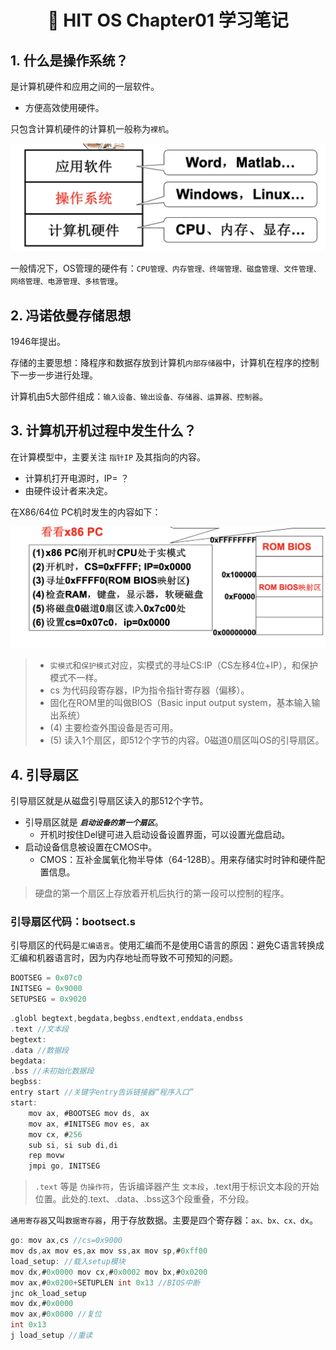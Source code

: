 <h1 align="center">📔 HIT OS Chapter01 学习笔记</h1>

## 1. 什么是操作系统？
是计算机硬件和应用之间的一层软件。
- 方便高效使用硬件。

只包含计算机硬件的计算机一般称为`裸机`。

![](./img/os的地位.png)

一般情况下，OS管理的硬件有：`CPU管理、内存管理、终端管理、磁盘管理、文件管理、网络管理、电源管理、多核管理`。

## 2. 冯诺依曼存储思想
1946年提出。

存储的主要思想：降程序和数据存放到计算机`内部存储器`中，计算机在程序的控制下一步一步进行处理。

计算机由5大部件组成：`输入设备、输出设备、存储器、运算器、控制器`。

## 3. 计算机开机过程中发生什么？
在计算模型中，主要关注 `指针IP` 及其指向的内容。
- 计算机打开电源时，IP= ？
- 由硬件设计者来决定。

在X86/64位 PC机时发生的内容如下：

![](./img/x86开机内幕.png)

> - `实模式`和`保护模式`对应，实模式的寻址CS:IP（CS左移4位+IP），和保护模式不一样。
> - cs 为代码段寄存器，IP为指令指针寄存器（偏移）。
> - 固化在ROM里的叫做BIOS（Basic input output system，基本输入输出系统）
> - (4) 主要检查外围设备是否可用。
> - (5) 读入1个扇区，即512个字节的内容。0磁道0扇区叫OS的引导扇区。

## 4. 引导扇区
引导扇区就是从磁盘引导扇区读入的那512个字节。
- 引导扇区就是 ***`启动设备的第一个扇区`***。
    - 开机时按住Del键可进入启动设备设置界面，可以设置光盘启动。
- 启动设备信息被设置在CMOS中。
    - CMOS：互补金属氧化物半导体（64-128B）。用来存储实时时钟和硬件配置信息。

> 硬盘的第一个扇区上存放着开机后执行的第一段可以控制的程序。

### 引导扇区代码：bootsect.s
引导扇区的代码是`汇编语言`。使用汇编而不是使用C语言的原因：避免C语言转换成汇编和机器语言时，因为内存地址而导致不可预知的问题。

```c
BOOTSEG = 0x07c0
INITSEG = 0x9000
SETUPSEG = 0x9020
```

```C
.globl begtext,begdata,begbss,endtext,enddata,endbss
.text //文本段
begtext:
.data //数据段
begdata:
.bss //未初始化数据段
begbss:
entry start //关键字entry告诉链接器“程序入口”
start:
    mov ax, #BOOTSEG mov ds, ax
    mov ax, #INITSEG mov es, ax
    mov cx, #256
    sub si, si sub di,di
    rep movw
    jmpi go, INITSEG
```
> `.text` 等是 `伪操作符`，告诉编译器产生 `文本段`，.text用于标识文本段的开始位置。此处的.text、.data、.bss这3个段重叠，不分段。

`通用寄存器`又叫`数据寄存器`，用于存放数据。主要是四个寄存器：`ax、bx、cx、dx`。

```C
go: mov ax,cs //cs=0x9000
mov ds,ax mov es,ax mov ss,ax mov sp,#0xff00
load_setup: //载入setup模块
mov dx,#0x0000 mov cx,#0x0002 mov bx,#0x0200
mov ax,#0x0200+SETUPLEN int 0x13 //BIOS中断
jnc ok_load_setup
mov dx,#0x0000
mov ax,#0x0000 //复位
int 0x13
j load_setup //重读
```


